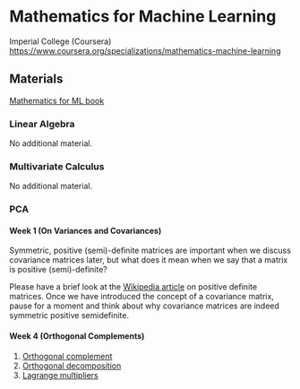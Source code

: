 # Mathematics for Machine Learning

Imperial College (Coursera) https://www.coursera.org/specializations/mathematics-machine-learning

## Materials

[Mathematics for ML book](https://mml-book.github.io/)

### Linear Algebra

No additional material.

### Multivariate Calculus

No additional material.

### PCA

#### Week 1 (On Variances and Covariances)

Symmetric, positive (semi)-definite matrices are important when we discuss covariance matrices later, but what does it mean when we say that a matrix is positive (semi)-definite?

Please have a brief look at the [Wikipedia article](https://en.wikipedia.org/wiki/Positive-definite_matrix) on positive definite matrices. Once we have introduced the concept of a covariance matrix, pause for a moment and think about why covariance matrices are indeed symmetric positive semidefinite.

#### Week 4 (Orthogonal Complements)

1. [Orthogonal complement](https://en.wikipedia.org/wiki/Orthogonal_complement)
1. [Orthogonal decomposition](http://mathworld.wolfram.com/OrthogonalDecomposition.html)
1. [Lagrange multipliers](https://en.wikipedia.org/wiki/Lagrange_multiplier)
